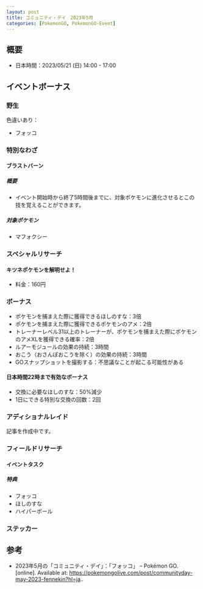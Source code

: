 ```yaml
---
layout: post
title: コミュニティ・デイ　2023年5月
categories: [PokemonGO, PokemonGO-Event]
---
```


## 概要

- 日本時間：2023/05/21 (日) 14:00 - 17:00

## イベントボーナス

### 野生

色違いあり：

- フォッコ

### 特別なわざ

#### ブラストバーン

##### 概要

- イベント開始時から終了5時間後までに、対象ポケモンに進化させるとこの技を覚えることができます。

##### 対象ポケモン

- マフォクシー

### スペシャルリサーチ

#### キツネポケモンを解明せよ！

- 料金：160円

### ボーナス

- ポケモンを捕まえた際に獲得できるほしのすな：3倍
- ポケモンを捕まえた際に獲得できるポケモンのアメ：2倍
- トレーナーレベル31以上のトレーナーが、ポケモンを捕まえた際にポケモンのアメXLを獲得できる確率：2倍
- ルアーモジュールの効果の持続：3時間
- おこう（おさんぽおこうを除く）の効果の持続：3時間
- GOスナップショットを撮影する：不思議なことが起こる可能性がある

#### 日本時間22時まで有効なボーナス

- 交換に必要なほしのすな：50%減少
- 1日にできる特別な交換の回数：2回

### アディショナルレイド

記事を作成中です。

### フィールドリサーチ

#### イベントタスク

##### 特典

- フォッコ
- ほしのすな
- ハイパーボール

### ステッカー

## 参考

- 2023年5月の「コミュニティ・デイ」：「フォッコ」 – Pokémon GO. [online]. Available at: https://pokemongolive.com/post/communityday-may-2023-fennekin?hl=ja..
